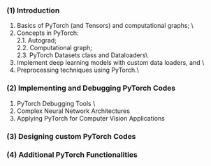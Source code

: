 ### (1) Introduction
1. Basics of PyTorch (and Tensors) and computational graphs; \
2. Concepts in PyTorch: \
  2.1. Autograd; \
  2.2. Computational graph; \
  2.3. PyTorch Datasets class and Dataloaders\
3. Implement deep learning models with custom data loaders, and \
4. Preprocessing techniques using PyTorch.\

### (2) Implementing and Debugging PyTorch Codes
1. PyTorch Debugging Tools \
2. Complex Neural Network Architectures
3. Applying PyTorch for Computer Vision Applications
### (3) Designing custom PyTorch Codes


### (4) Additional PyTorch Functionalities

###
